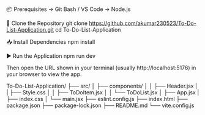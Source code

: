 <!-- How to Run the To-Do List Application -->
📦 Prerequisites
    -> Git Bash / VS Code
    -> Node.js


<!-- Open Git Bash or VS Code Terminal -->
📁 Clone the Repository
    git clone https://github.com/akumar230523/To-Do-List-Application.git
    cd To-Do-List-Application

📥 Install Dependencies
    npm install

▶️ Run the Application
    npm run dev

Then open the URL shown in your terminal (usually http://localhost:5176) in your browser to view the app.


<!-- 📁 Project Structure -->
To-Do-List-Application/
├── src/
│   ├── components/
│   │   ├── Header.jsx
|   |   ├── Style.css
│   │   ├── ToDoItem.jsx
│   │   └── ToDoList.jsx
│   ├── App.jsx
|   ├── index.css
│   └── main.jsx
├── eslint.config.js
├── index.html
├── package.json
├── package-lock.json
├── README.md
└── vite.config.js


<!-- 📌 Author: Amit Kumar; -->